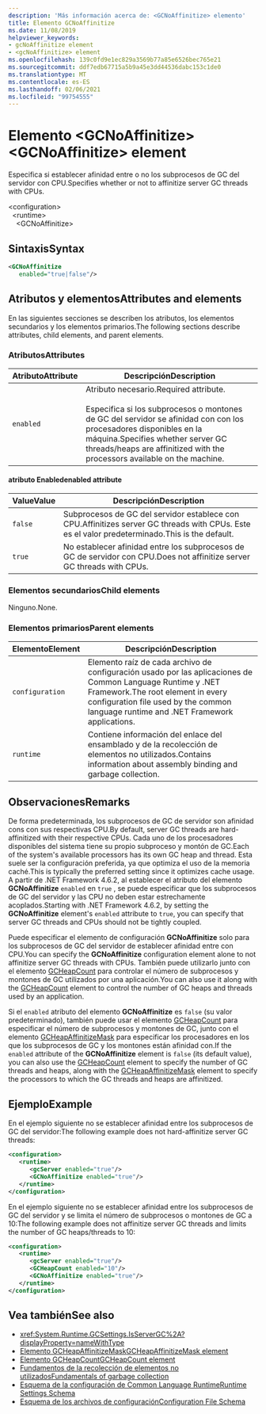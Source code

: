 ```yaml
---
description: 'Más información acerca de: <GCNoAffinitize> elemento'
title: Elemento GCNoAffinitize
ms.date: 11/08/2019
helpviewer_keywords:
- gcNoAffinitize element
- <gcNoAffinitize> element
ms.openlocfilehash: 139c0fd9e1ec829a3569b77a85e6526bec765e21
ms.sourcegitcommit: ddf7edb67715a5b9a45e3dd44536dabc153c1de0
ms.translationtype: MT
ms.contentlocale: es-ES
ms.lasthandoff: 02/06/2021
ms.locfileid: "99754555"
---
```

# <a name="gcnoaffinitize-element"></a><span data-ttu-id="7b663-103">Elemento \<GCNoAffinitize></span><span class="sxs-lookup"><span data-stu-id="7b663-103">\<GCNoAffinitize> element</span></span>

<span data-ttu-id="7b663-104">Especifica si establecer afinidad entre o no los subprocesos de GC del servidor con CPU.</span><span class="sxs-lookup"><span data-stu-id="7b663-104">Specifies whether or not to affinitize server GC threads with CPUs.</span></span>

\<configuration>\
&nbsp;&nbsp;\<runtime>\
&nbsp;&nbsp;&nbsp;&nbsp;\<GCNoAffinitize>

## <a name="syntax"></a><span data-ttu-id="7b663-105">Sintaxis</span><span class="sxs-lookup"><span data-stu-id="7b663-105">Syntax</span></span>

```xml
<GCNoAffinitize
   enabled="true|false"/>
```

## <a name="attributes-and-elements"></a><span data-ttu-id="7b663-106">Atributos y elementos</span><span class="sxs-lookup"><span data-stu-id="7b663-106">Attributes and elements</span></span>

<span data-ttu-id="7b663-107">En las siguientes secciones se describen los atributos, los elementos secundarios y los elementos primarios.</span><span class="sxs-lookup"><span data-stu-id="7b663-107">The following sections describe attributes, child elements, and parent elements.</span></span>

### <a name="attributes"></a><span data-ttu-id="7b663-108">Atributos</span><span class="sxs-lookup"><span data-stu-id="7b663-108">Attributes</span></span>

|<span data-ttu-id="7b663-109">Atributo</span><span class="sxs-lookup"><span data-stu-id="7b663-109">Attribute</span></span>|<span data-ttu-id="7b663-110">Descripción</span><span class="sxs-lookup"><span data-stu-id="7b663-110">Description</span></span>|
|---------------|-----------------|
|`enabled`|<span data-ttu-id="7b663-111">Atributo necesario.</span><span class="sxs-lookup"><span data-stu-id="7b663-111">Required attribute.</span></span><br /><br /><span data-ttu-id="7b663-112">Especifica si los subprocesos o montones de GC del servidor se afinidad con con los procesadores disponibles en la máquina.</span><span class="sxs-lookup"><span data-stu-id="7b663-112">Specifies whether server GC threads/heaps are affinitized with the processors available on the machine.</span></span>|

#### <a name="enabled-attribute"></a><span data-ttu-id="7b663-113">atributo Enabled</span><span class="sxs-lookup"><span data-stu-id="7b663-113">enabled attribute</span></span>

|<span data-ttu-id="7b663-114">Value</span><span class="sxs-lookup"><span data-stu-id="7b663-114">Value</span></span>|<span data-ttu-id="7b663-115">Descripción</span><span class="sxs-lookup"><span data-stu-id="7b663-115">Description</span></span>|
|-----------|-----------------|
|`false`|<span data-ttu-id="7b663-116">Subprocesos de GC del servidor establece con CPU.</span><span class="sxs-lookup"><span data-stu-id="7b663-116">Affinitizes server GC threads with CPUs.</span></span> <span data-ttu-id="7b663-117">Este es el valor predeterminado.</span><span class="sxs-lookup"><span data-stu-id="7b663-117">This is the default.</span></span>|
|`true`|<span data-ttu-id="7b663-118">No establecer afinidad entre los subprocesos de GC de servidor con CPU.</span><span class="sxs-lookup"><span data-stu-id="7b663-118">Does not affinitize server GC threads with CPUs.</span></span>|

### <a name="child-elements"></a><span data-ttu-id="7b663-119">Elementos secundarios</span><span class="sxs-lookup"><span data-stu-id="7b663-119">Child elements</span></span>

<span data-ttu-id="7b663-120">Ninguno.</span><span class="sxs-lookup"><span data-stu-id="7b663-120">None.</span></span>

### <a name="parent-elements"></a><span data-ttu-id="7b663-121">Elementos primarios</span><span class="sxs-lookup"><span data-stu-id="7b663-121">Parent elements</span></span>

|<span data-ttu-id="7b663-122">Elemento</span><span class="sxs-lookup"><span data-stu-id="7b663-122">Element</span></span>|<span data-ttu-id="7b663-123">Descripción</span><span class="sxs-lookup"><span data-stu-id="7b663-123">Description</span></span>|
|-------------|-----------------|
|`configuration`|<span data-ttu-id="7b663-124">Elemento raíz de cada archivo de configuración usado por las aplicaciones de Common Language Runtime y .NET Framework.</span><span class="sxs-lookup"><span data-stu-id="7b663-124">The root element in every configuration file used by the common language runtime and .NET Framework applications.</span></span>|
|`runtime`|<span data-ttu-id="7b663-125">Contiene información del enlace del ensamblado y de la recolección de elementos no utilizados.</span><span class="sxs-lookup"><span data-stu-id="7b663-125">Contains information about assembly binding and garbage collection.</span></span>|

## <a name="remarks"></a><span data-ttu-id="7b663-126">Observaciones</span><span class="sxs-lookup"><span data-stu-id="7b663-126">Remarks</span></span>

<span data-ttu-id="7b663-127">De forma predeterminada, los subprocesos de GC de servidor son afinidad cons con sus respectivas CPU.</span><span class="sxs-lookup"><span data-stu-id="7b663-127">By default, server GC threads are hard-affinitized with their respective CPUs.</span></span> <span data-ttu-id="7b663-128">Cada uno de los procesadores disponibles del sistema tiene su propio subproceso y montón de GC.</span><span class="sxs-lookup"><span data-stu-id="7b663-128">Each of the system's available processors has its own GC heap and thread.</span></span> <span data-ttu-id="7b663-129">Esta suele ser la configuración preferida, ya que optimiza el uso de la memoria caché.</span><span class="sxs-lookup"><span data-stu-id="7b663-129">This is typically the preferred setting since it optimizes cache usage.</span></span> <span data-ttu-id="7b663-130">A partir de .NET Framework 4.6.2, al establecer el atributo del elemento **GCNoAffinitize** `enabled` en `true` , se puede especificar que los subprocesos de GC del servidor y las CPU no deben estar estrechamente acoplados.</span><span class="sxs-lookup"><span data-stu-id="7b663-130">Starting with .NET Framework 4.6.2, by setting the **GCNoAffinitize** element's `enabled` attribute to `true`, you can specify that server GC threads and CPUs should not be tightly coupled.</span></span>

<span data-ttu-id="7b663-131">Puede especificar el elemento de configuración **GCNoAffinitize** solo para los subprocesos de GC del servidor de establecer afinidad entre con CPU.</span><span class="sxs-lookup"><span data-stu-id="7b663-131">You can specify the **GCNoAffinitize** configuration element alone to not affinitize server GC threads with CPUs.</span></span> <span data-ttu-id="7b663-132">También puede utilizarlo junto con el elemento [GCHeapCount](gcheapcount-element.md) para controlar el número de subprocesos y montones de GC utilizados por una aplicación.</span><span class="sxs-lookup"><span data-stu-id="7b663-132">You can also use it along with the [GCHeapCount](gcheapcount-element.md) element to control the number of GC heaps and threads used by an application.</span></span>

<span data-ttu-id="7b663-133">Si el `enabled` atributo del elemento **GCNoAffinitize** es `false` (su valor predeterminado), también puede usar el elemento [GCHeapCount](gcheapcount-element.md) para especificar el número de subprocesos y montones de GC, junto con el elemento [GCHeapAffinitizeMask](gcheapaffinitizemask-element.md) para especificar los procesadores en los que los subprocesos de GC y los montones están afinidad con.</span><span class="sxs-lookup"><span data-stu-id="7b663-133">If the `enabled` attribute of the **GCNoAffinitize** element is `false` (its default value), you can also use the [GCHeapCount](gcheapcount-element.md) element to specify the number of GC threads and heaps, along with the [GCHeapAffinitizeMask](gcheapaffinitizemask-element.md) element to specify the processors to which the GC threads and heaps are affinitized.</span></span>

## <a name="example"></a><span data-ttu-id="7b663-134">Ejemplo</span><span class="sxs-lookup"><span data-stu-id="7b663-134">Example</span></span>

<span data-ttu-id="7b663-135">En el ejemplo siguiente no se establecer afinidad entre los subprocesos de GC del servidor:</span><span class="sxs-lookup"><span data-stu-id="7b663-135">The following example does not hard-affinitize server GC threads:</span></span>

```xml
<configuration>
   <runtime>
      <gcServer enabled="true"/>
      <GCNoAffinitize enabled="true"/>
   </runtime>
</configuration>
```

<span data-ttu-id="7b663-136">En el ejemplo siguiente no se establecer afinidad entre los subprocesos de GC del servidor y se limita el número de subprocesos o montones de GC a 10:</span><span class="sxs-lookup"><span data-stu-id="7b663-136">The following example does not affinitize server GC threads and limits the number of GC heaps/threads to 10:</span></span>

```xml
<configuration>
   <runtime>
      <gcServer enabled="true"/>
      <GCHeapCount enabled="10"/>
      <GCNoAffinitize enabled="true"/>
   </runtime>
</configuration>
```

## <a name="see-also"></a><span data-ttu-id="7b663-137">Vea también</span><span class="sxs-lookup"><span data-stu-id="7b663-137">See also</span></span>

- <xref:System.Runtime.GCSettings.IsServerGC%2A?displayProperty=nameWithType>
- [<span data-ttu-id="7b663-138">Elemento GCHeapAffinitizeMask</span><span class="sxs-lookup"><span data-stu-id="7b663-138">GCHeapAffinitizeMask element</span></span>](gcheapaffinitizemask-element.md)
- [<span data-ttu-id="7b663-139">Elemento GCHeapCount</span><span class="sxs-lookup"><span data-stu-id="7b663-139">GCHeapCount element</span></span>](gcheapcount-element.md)
- [<span data-ttu-id="7b663-140">Fundamentos de la recolección de elementos no utilizados</span><span class="sxs-lookup"><span data-stu-id="7b663-140">Fundamentals of garbage collection</span></span>](../../../../standard/garbage-collection/fundamentals.md)
- [<span data-ttu-id="7b663-141">Esquema de la configuración de Common Language Runtime</span><span class="sxs-lookup"><span data-stu-id="7b663-141">Runtime Settings Schema</span></span>](index.md)
- [<span data-ttu-id="7b663-142">Esquema de los archivos de configuración</span><span class="sxs-lookup"><span data-stu-id="7b663-142">Configuration File Schema</span></span>](../index.md)
